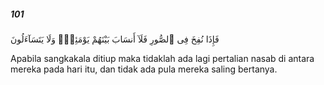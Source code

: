 ##### 101

<span class="ayah">فَإِذَا نُفِخَ فِى ٱلصُّورِ فَلَآ أَنسَابَ بَيْنَهُمْ يَوْمَئِذٍۢ وَلَا يَتَسَآءَلُونَ</span>

<span class="ayah_translation">Apabila sangkakala ditiup maka tidaklah ada lagi pertalian nasab di antara mereka pada hari itu, dan tidak ada pula mereka saling bertanya.</span>
